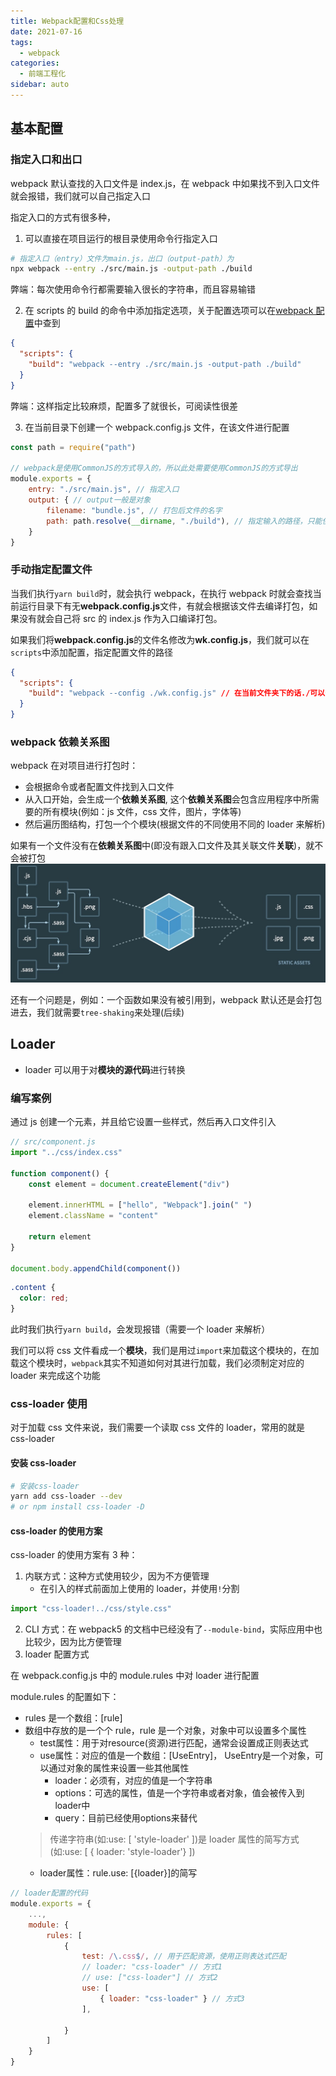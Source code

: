 ```yaml
---
title: Webpack配置和Css处理
date: 2021-07-16
tags:
  - webpack
categories:
  - 前端工程化
sidebar: auto
---
```


## 基本配置

### 指定入口和出口

webpack 默认查找的入口文件是 index.js，在 webpack 中如果找不到入口文件就会报错，我们就可以自己指定入口

指定入口的方式有很多种，

1. 可以直接在项目运行的根目录使用命令行指定入口

```bash
# 指定入口（entry）文件为main.js，出口（output-path）为
npx webpack --entry ./src/main.js -output-path ./build
```

弊端：每次使用命令行都需要输入很长的字符串，而且容易输错

2. 在 scripts 的 build 的命令中添加指定选项，关于配置选项可以在[webpack 配置](https://webpack.docschina.org/api/cli/)中查到

```json
{
  "scripts": {
    "build": "webpack --entry ./src/main.js -output-path ./build"
  }
}
```

弊端：这样指定比较麻烦，配置多了就很长，可阅读性很差

3. 在当前目录下创建一个 webpack.config.js 文件，在该文件进行配置

```javaScript
const path = require("path")

// webpack是使用CommonJS的方式导入的，所以此处需要使用CommonJS的方式导出
module.exports = {
    entry: "./src/main.js", // 指定入口
    output: { // output一般是对象
        filename: "bundle.js", // 打包后文件的名字
        path: path.resolve(__dirname, "./build"), // 指定输入的路径，只能使用绝对路径，dirname可以获取当前目录的绝对路径,resolve可以用于拼接路径
    }
}
```

### 手动指定配置文件

当我们执行`yarn build`时，就会执行 webpack，在执行 webpack 时就会查找当前运行目录下有无**webpack.config.js**文件，有就会根据该文件去编译打包，如果没有就会自己将 src 的 index.js 作为入口编译打包。

如果我们将**webpack.config.js**的文件名修改为**wk.config.js**，我们就可以在`scripts`中添加配置，指定配置文件的路径

```json
{
  "scripts": {
    "build": "webpack --config ./wk.config.js" // 在当前文件夹下的话./可以省略
  }
}
```

### webpack 依赖关系图

webpack 在对项目进行打包时：

- 会根据命令或者配置文件找到入口文件
- 从入口开始，会生成一个**依赖关系图**, 这个**依赖关系图**会包含应用程序中所需要的所有模块(例如：js 文件，css 文件，图片，字体等)
- 然后遍历图结构，打包一个个模块(根据文件的不同使用不同的 loader 来解析)

如果有一个文件没有在**依赖关系图**中(即没有跟入口文件及其关联文件**关联**)，就不会被打包
![webpack依赖关系图](../../images/module/webpack-002-01.png)

还有一个问题是，例如：一个函数如果没有被引用到，webpack 默认还是会打包进去，我们就需要`tree-shaking`来处理(后续)

## Loader

- loader 可以用于对**模块的源代码**进行转换

### 编写案例

通过 js 创建一个元素，并且给它设置一些样式，然后再入口文件引入

```javaScript
// src/component.js
import "../css/index.css"

function component() {
    const element = document.createElement("div")

    element.innerHTML = ["hello", "Webpack"].join(" ")
    element.className = "content"

    return element
}

document.body.appendChild(component())
```

```css
.content {
  color: red;
}
```

此时我们执行`yarn build`，会发现报错（需要一个 loader 来解析）

我们可以将 css 文件看成一个**模块**，我们是用过`import`来加载这个模块的，在加载这个模块时，`webpack`其实不知道如何对其进行加载，我们必须制定对应的 loader 来完成这个功能

### css-loader 使用

对于加载 css 文件来说，我们需要一个读取 css 文件的 loader，常用的就是 css-loader

#### 安装 css-loader

```bash
# 安装css-loader
yarn add css-loader --dev
# or npm install css-loader -D
```

#### css-loader 的使用方案

css-loader 的使用方案有 3 种：

1. 内联方式：这种方式使用较少，因为不方便管理
   - 在引入的样式前面加上使用的 loader，并使用`!`分割

```javaScript
import "css-loader!../css/style.css"
```

2. CLI 方式：在 webpack5 的文档中已经没有了`--module-bind`，实际应用中也比较少，因为比方便管理
3. loader 配置方式

在 webpack.config.js 中的 module.rules 中对 loader 进行配置

module.rules 的配置如下：
- rules 是一个数组：[rule]
- 数组中存放的是一个个 rule，rule 是一个对象，对象中可以设置多个属性
    + test属性：用于对resource(资源)进行匹配，通常会设置成正则表达式
    + use属性：对应的值是一个数组：[UseEntry]， UseEntry是一个对象，可以通过对象的属性来设置一些其他属性
        * loader：必须有，对应的值是一个字符串
        * options：可选的属性，值是一个字符串或者对象，值会被传入到loader中
        * query：目前已经使用options来替代
    > 传递字符串(如:use: [ 'style-loader' ])是 loader 属性的简写方式(如:use: [ { loader: 'style-loader'} ])
    + loader属性：rule.use: [{loader}]的简写

```javaScript
// loader配置的代码
module.exports = {
    ...,
    module: {
        rules: [
            {
                test: /\.css$/, // 用于匹配资源，使用正则表达式匹配
                // loader: "css-loader" // 方式1
                // use: ["css-loader"] // 方式2
                use: [
                    { loader: "css-loader" } // 方式3
                ],
                
            }
        ]
    }
}
```
